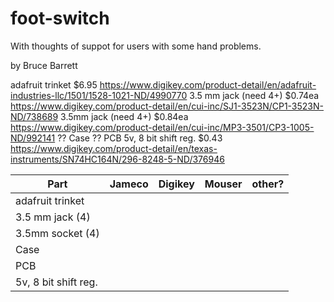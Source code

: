 # foot-switch

With thoughts of suppot for users with some hand problems.

by Bruce Barrett

adafruit trinket $6.95 https://www.digikey.com/product-detail/en/adafruit-industries-llc/1501/1528-1021-ND/4990770
3.5 mm jack (need 4+) $0.74ea https://www.digikey.com/product-detail/en/cui-inc/SJ1-3523N/CP1-3523N-ND/738689
3.5mm jack (need 4+) $0.84ea  https://www.digikey.com/product-detail/en/cui-inc/MP3-3501/CP3-1005-ND/992141
?? Case
?? PCB
5v, 8 bit shift reg. $0.43 https://www.digikey.com/product-detail/en/texas-instruments/SN74HC164N/296-8248-5-ND/376946

Part                | Jameco | Digikey | Mouser | other?
--------------------|--------|---------|--------|---------
adafruit trinket    |
3.5 mm jack (4)     |
3.5mm socket (4)    |
Case                |
PCB                 |
5v, 8 bit shift reg.|